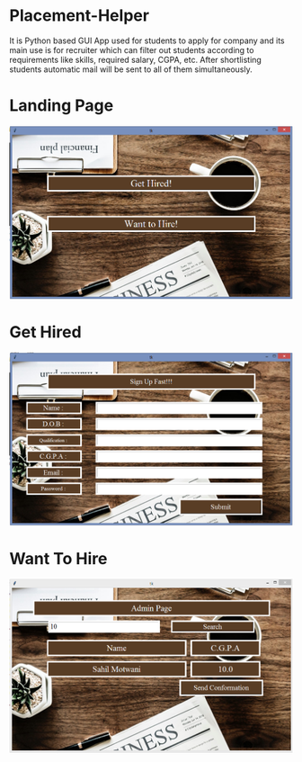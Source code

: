 # Placement-Helper
It is Python based GUI App used for students to apply for company and its
main use is for recruiter which can filter out students according to
requirements like skills, required salary, CGPA, etc. 
After shortlisting students automatic mail will be sent to all of them 
simultaneously.
# Landing Page
![ss1](ss1.PNG)
# Get Hired
![ss2](ss2.PNG)
# Want To Hire
![ss3](ss3.PNG)
